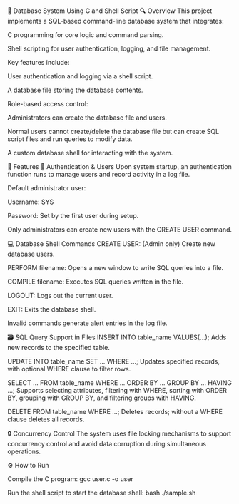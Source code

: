 📂 Database System Using C and Shell Script
🔍 Overview
This project implements a SQL-based command-line database system that integrates:

C programming for core logic and command parsing.

Shell scripting for user authentication, logging, and file management.

Key features include:

User authentication and logging via a shell script.

A database file storing the database contents.

Role-based access control:

Administrators can create the database file and users.

Normal users cannot create/delete the database file but can create SQL script files and run queries to modify data.

A custom database shell for interacting with the system.

🧩 Features
🔐 Authentication & Users
Upon system startup, an authentication function runs to manage users and record activity in a log file.

Default administrator user:

Username: SYS

Password: Set by the first user during setup.

Only administrators can create new users with the CREATE USER command.

💻 Database Shell Commands
CREATE USER: (Admin only) Create new database users.

PERFORM filename: Opens a new window to write SQL queries into a file.

COMPILE filename: Executes SQL queries written in the file.

LOGOUT: Logs out the current user.

EXIT: Exits the database shell.

Invalid commands generate alert entries in the log file.

🗃️ SQL Query Support in Files
INSERT INTO table_name VALUES(...);
Adds new records to the specified table.

UPDATE INTO table_name SET ... WHERE ...;
Updates specified records, with optional WHERE clause to filter rows.

SELECT ... FROM table_name WHERE ... ORDER BY ... GROUP BY ... HAVING ...;
Supports selecting attributes, filtering with WHERE, sorting with ORDER BY, grouping with GROUP BY, and filtering groups with HAVING.

DELETE FROM table_name WHERE ...;
Deletes records; without a WHERE clause deletes all records.

🔒 Concurrency Control
The system uses file locking mechanisms to support concurrency control and avoid data corruption during simultaneous operations.

⚙️ How to Run

Compile the C program:
gcc user.c -o user

Run the shell script to start the database shell:
bash ./sample.sh
